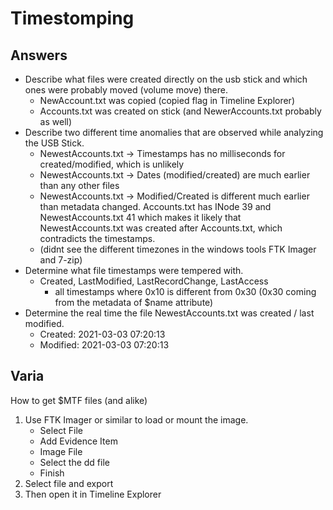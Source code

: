 # Timestomping

## Answers

- Describe what files were created directly on the usb stick and which ones were probably moved (volume move) there.
    - NewAccount.txt was copied (copied flag in Timeline Explorer)
    - Accounts.txt was created on stick (and NewerAccounts.txt probably as well)
- Describe two different time anomalies that are observed while analyzing the USB Stick.
    - NewestAccounts.txt -> Timestamps has no milliseconds for created/modified, which is unlikely 
    - NewestAccounts.txt -> Dates (modified/created) are much earlier than any other files
    - NewestAccounts.txt -> Modified/Created is different much earlier than metadata changed. Accounts.txt has INode 39 and NewestAccounts.txt 41 which makes it likely that NewestAccounts.txt was created after Accounts.txt, which contradicts the timestamps.
    - (didnt see the different timezones in the windows tools FTK Imager and 7-zip)
- Determine what file timestamps were tempered with.
    - Created, LastModified, LastRecordChange, LastAccess 
        - all timestamps where 0x10 is different from 0x30  (0x30 coming from the metadata of $name attribute)
- Determine the real time the file NewestAccounts.txt was created / last modified.
    - Created: 2021-03-03 07:20:13
    - Modified: 2021-03-03 07:20:13

## Varia

How to get $MTF files (and alike)
1. Use FTK Imager or similar to load or mount the image.
    - Select File
    - Add Evidence Item
    - Image File
    - Select the dd file
    - Finish
2. Select file and export
3. Then open it in Timeline Explorer
